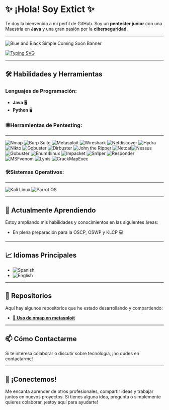 # ✨ ¡Hola! Soy Extict ✨  
Te doy la bienvenida a mi perfil de GitHub. Soy un **pentester junior** con una Maestría en **Java** y una gran pasión por la **ciberseguridad**.

---

![Blue and Black Simple Coming Soon Banner](https://github.com/user-attachments/assets/184e7727-9e07-49ac-9ead-423fc7282ca3)

[![Typing SVG](https://readme-typing-svg.demolab.com?font=Fira+Code&pause=1000&color=2C1C83&width=435&lines=PENTESTER)](https://git.io/typing-svg)

---

## 🛠️ Habilidades y Herramientas

### **Lenguajes de Programación:**
- **Java** 🖥️
- **Python** 🖥️
### **🕸️Herramientas de Pentesting:**

---

![Nmap](https://img.shields.io/badge/Nmap-007ACC?style=for-the-badge&logo=linux&logoColor=white&labelColor=000000) ![Burp Suite](https://img.shields.io/badge/Burp_Suite-FF6C37?style=for-the-badge&logo=burp-suite&logoColor=white&labelColor=000000) ![Metasploit](https://img.shields.io/badge/Metasploit-0082C9?style=for-the-badge&logo=metasploit&logoColor=white&labelColor=000000) ![Wireshark](https://img.shields.io/badge/Wireshark-1679A7?style=for-the-badge&logo=wireshark&logoColor=white&labelColor=000000) ![Netdiscover](https://img.shields.io/badge/Netdiscover-000000?style=for-the-badge&logo=linux&logoColor=white&labelColor=000000) ![Hydra](https://img.shields.io/badge/Hydra-00A9E0?style=for-the-badge&logo=hydra&logoColor=white&labelColor=000000) ![Nikto](https://img.shields.io/badge/Nikto-CC0000?style=for-the-badge&logo=nikto&logoColor=white&labelColor=000000) ![Gobuster](https://img.shields.io/badge/Gobuster-0D6EFD?style=for-the-badge&logo=go&logoColor=white&labelColor=000000) ![Dirbuster](https://img.shields.io/badge/Dirbuster-01A9B4?style=for-the-badge&logo=linux&logoColor=white&labelColor=000000) ![John the Ripper](https://img.shields.io/badge/John_the_Ripper-003A5C?style=for-the-badge&logo=john-the-ripper&logoColor=white&labelColor=000000) ![Netcat](https://img.shields.io/badge/Netcat-000000?style=for-the-badge&logo=linux&logoColor=white&labelColor=000000)![Nessus](https://img.shields.io/badge/Nessus-2D5F9A?style=for-the-badge&logo=nessus&logoColor=white&labelColor=000000) ![Gobuster](https://img.shields.io/badge/Gobuster-0D6EFD?style=for-the-badge&logo=go&logoColor=white&labelColor=000000) ![Enum4linux](https://img.shields.io/badge/Enum4linux-0A4C7E?style=for-the-badge&logo=linux&logoColor=white&labelColor=000000) ![Impacket](https://img.shields.io/badge/Impacket-003E6C?style=for-the-badge&logo=python&logoColor=white&labelColor=000000) ![Sn1per](https://img.shields.io/badge/Sn1per-212121?style=for-the-badge&logo=linux&logoColor=white&labelColor=000000) ![Responder](https://img.shields.io/badge/Responder-B30000?style=for-the-badge&logo=linux&logoColor=white&labelColor=000000) ![MSFvenom](https://img.shields.io/badge/MSFvenom-0082C9?style=for-the-badge&logo=metasploit&logoColor=white&labelColor=000000) ![Lynis](https://img.shields.io/badge/Lynis-0F4F57?style=for-the-badge&logo=linux&logoColor=white&labelColor=000000) ![CrackMapExec](https://img.shields.io/badge/CrackMapExec-0A4C7E?style=for-the-badge&logo=linux&logoColor=white&labelColor=000000)

### **🛠️Sistemas Operativos:**

---

![Kali Linux](https://img.shields.io/badge/Kali_Linux-557C94?style=for-the-badge&logo=kalilinux&logoColor=white&labelColor=000000) ![Parrot OS](https://img.shields.io/badge/Parrot_OS-0D8ABC?style=for-the-badge&logo=linux&logoColor=white&labelColor=000000)

---

## 🌱 Actualmente Aprendiendo

Estoy ampliando mis habilidades y conocimientos en las siguientes áreas:

- En plena preparación para la OSCP, OSWP y KLCP 💻

---

## 📈 Idiomas Principales

- ![Spanish](https://img.shields.io/badge/Spanish-EA4C89?style=for-the-badge&logo=google-translate&logoColor=white&labelColor=000000&color=1E1E1E)
- ![English](https://img.shields.io/badge/English-007ACC?style=for-the-badge&logo=google-translate&logoColor=white&labelColor=000000&color=1E1E1E)

---

## 🚀 Repositorios

Aquí hay algunos repositorios que he estado desarrollando y compartiendo:

- **[🔧 Uso de nmap en metasploit](https://github.com/extictz/nmap-metasploit)**  

---

## 📫 Cómo Contactarme

Si te interesa colaborar o discutir sobre tecnología, ¡no dudes en contactarme!

---

## 💬 ¡Conectemos!

Me encanta aprender de otros profesionales, compartir ideas y trabajar juntos en nuevos proyectos. Si tienes alguna idea, pregunta o simplemente quieres colaborar, ¡estoy aquí para ayudarte!
